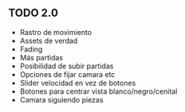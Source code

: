 ## TODO 2.0
- Rastro de movimiento
- Assets de verdad
- Fading
- Más partidas
- Posibilidad de subir partidas
- Opciones de fijar camara etc
- Slider velocidad en vez de botones
- Botones para centrar vista blanco/negro/cenital
- Camara siguiendo piezas
